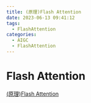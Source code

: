 ```yaml
---
title: (原理)Flash Attention
date: 2023-06-13 09:41:12
tags:
  - FlashAttention
categories: 
  - AIGC
  - FlashAttention
---
```


<p></p>
<!-- more -->

# Flash Attention
[(原理)Flash Attention](https://candied-skunk-1ca.notion.site/Flash-Attention-2e424082ae3a46b8b1ddd24ead847dd9?pvs=4)
